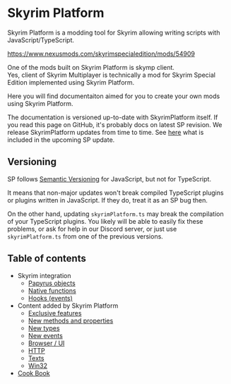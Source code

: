 # Skyrim Platform

Skyrim Platform is a modding tool for Skyrim allowing writing scripts with JavaScript/TypeScript.

https://www.nexusmods.com/skyrimspecialedition/mods/54909

One of the mods built on Skyrim Platform is skymp client.\
Yes, client of Skyrim Multiplayer is technically a mod for Skyrim Special Edition implemented using Skyrim Platform.

Here you will find documentaiton aimed for you to create your own mods using Skyrim Platform.

The documentation is versioned up-to-date with SkyrimPlatform itself. If you read this page on GitHub, it's probably docs on latest SP revision. We release SkyrimPlatform updates from time to time. See [here](https://github.com/skyrim-multiplayer/skymp/tree/main/docs/release/dev) what is included in the upcoming SP update.

## Versioning

SP follows [Semantic Versioning](https://semver.org/) for JavaScript, but not for TypeScript.

It means that non-major updates won't break compiled TypeScript plugins or plugins written in JavaScript. If they do, treat it as an SP bug then.

On the other hand, updating `skyrimPlatform.ts` may break the compilation of your TypeScript plugins. You likely will be able to easily fix these problems, or ask for help in our Discord server, or just use `skyrimPlatform.ts` from one of the previous versions.

## Table of contents

- Skyrim integration
  - [Papyrus objects][Papyrus]
  - [Native functions][Native]
  - [Hooks (events)][Events]
- Content added by Skyrim Platform
  - [Exclusive features][Features]
  - [New methods and properties][NewMethods]
  - [New types][NewTypes]
  - [New events][NewEvents]
  - [Browser / UI][Browser]
  - [HTTP][]
  - [Texts][Texts]
  - [Win32][Win32]
- [Cook Book][Cookbook]

[Browser]: skyrim_platform/browser.md
[Cookbook]: skyrim_platform/cookbook.md
[Events]: skyrim_platform/events.md
[Features]: skyrim_platform/features.md
[HTTP]: skyrim_platform/http.md
[Native]: skyrim_platform/native.md
[NewEvents]: skyrim_platform/new_events.md
[NewMethods]: skyrim_platform/new_methods.md
[NewTypes]: skyrim_platform/new_types.md
[Papyrus]: skyrim_platform/papyrus.md
[Texts]: skyrim_platform/texts.md
[Win32]: skyrim_platform/win32.md

